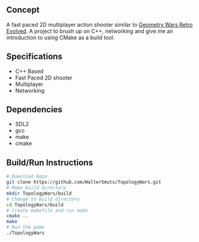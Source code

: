 Concept
-------

A fast paced 2D multiplayer action shooter similar to [Geometry Wars Retro Evolved]. A project to brush up on C++, networking and give me an introduction to using CMake as a build tool.

Specifications
--------------

* C++ Based
* Fast Paced 2D shooter
* Multiplayer
* Networking

Dependencies
------------
* SDL2
* gcc
* make
* cmake

Build/Run Instructions
------------------
```bash
# Download Repo
git clone https://github.com/WalterSmuts/TopologyWars.git
# Make build directory
mkdir TopologyWars/build
# Change to build directory
cd TopologyWars/build
# Create makefile and run make
cmake ..
make
# Run the game
./TopologyWars
```
[Geometry Wars Retro Evolved]:http://store.steampowered.com/app/8400/Geometry_Wars_Retro_Evolved/
